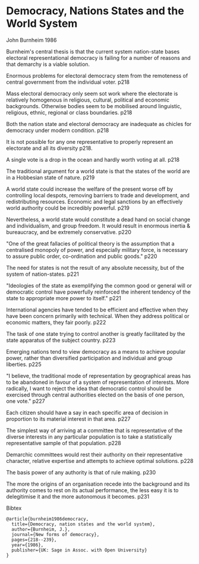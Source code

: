 Democracy, Nations States and the World System
==============================================

John Burnheim 1986

Burnheim's central thesis is that the current system nation-state bases electoral representational democracy is failing for a number of reasons and that demarchy is a viable solution.

Enormous problems for electoral democracy stem from the remoteness of central government from the individual voter. p218

Mass electoral democracy only seem sot work where the electorate is relatively homogenous in religious, cultural, political and economic backgrounds. Otherwise bodies seem to be mobilised around linguistic, religious, ethnic, regional or class boundaries. p218

Both the nation state and electoral democracy are inadequate as chicles for democracy under modern condition. p218

It is not possible for any one representative to properly represent an electorate and all its diversity p218.

A single vote is a drop in the ocean and hardly worth voting at all. p218

The traditional argument for a world state is that the states of the world are in a Hobbesian state of nature. p219

A world state could increase the welfare of the present worse off by controlling local despots, removing barriers to trade and development, and redistributing resources. Economic and legal sanctions by an effectively world authority could be incredibly powerful. p219

Nevertheless, a world state would constitute a dead hand on social change and individualism, and group freedom. It would result in enormous inertia & bureaucracy, and be extremely conservative. p220

"One of the great fallacies of political theory is the assumption that a centralised monopoly of power, and especially military force, is necessary to assure public order, co-ordination and public goods." p220

The need for states is not the result of any absolute necessity, but of the system of nation-states. p221

"Ideologies of the state as exemplifying the common good or general will or democratic control have powerfully reinforced the inherent tendency of the state to appropriate more power to itself." p221

International agencies have tended to be efficient and effective when they have been concern primarily with technical. When they address political or economic matters, they fair poorly. p222

The task of one state trying to control another is greatly facilitated by the state apparatus of the subject country. p223

Emerging nations tend to view democracy as a means to achieve popular power, rather than diversified participation and individual and group liberties. p225

"I believe, the traditional mode of representation by geographical areas has to be abandoned in favour of a system of representation of interests.  More radically, I want to reject the idea that democratic control should be exercised through central authorities elected on the basis of one person, one vote." p227

Each citizen should have a say in each specific area of decision in proportion to its material interest in that area. p227

The simplest way of arriving at a committee that is representative of the diverse interests in any particular population is to take a statistically representative sample of that population. p228

Demarchic committees would rest their authority on their representative character, relative expertise and attempts to achieve optimal solutions. p228

The basis power of any authority is that of rule making. p230

The more the origins of an organisation recede into the background and its authority comes to rest on its actual performance, the less easy it is to delegitimise it and the more autonomous it becomes. p231

Bibtex

	@article{burnheim1986democracy,
	  title={Democracy, nation states and the world system},
	  author={Burnheim, J.},
	  journal={New forms of democracy},
	  pages={218--239},
	  year={1986},
	  publisher={UK: Sage in Assoc. with Open University}
	}